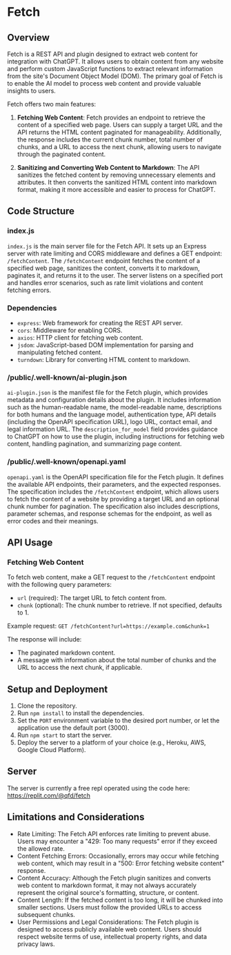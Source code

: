 # Fetch

## Overview

Fetch is a REST API and plugin designed to extract web content for integration with ChatGPT. It allows users to obtain content from any website and perform custom JavaScript functions to extract relevant information from the site's Document Object Model (DOM). The primary goal of Fetch is to enable the AI model to process web content and provide valuable insights to users.

Fetch offers two main features:

1. **Fetching Web Content**: Fetch provides an endpoint to retrieve the content of a specified web page. Users can supply a target URL and the API returns the HTML content paginated for manageability. Additionally, the response includes the current chunk number, total number of chunks, and a URL to access the next chunk, allowing users to navigate through the paginated content.

2. **Sanitizing and Converting Web Content to Markdown**: The API sanitizes the fetched content by removing unnecessary elements and attributes. It then converts the sanitized HTML content into markdown format, making it more accessible and easier to process for ChatGPT.

## Code Structure

### index.js

`index.js` is the main server file for the Fetch API. It sets up an Express server with rate limiting and CORS middleware and defines a GET endpoint: `/fetchContent`. The `/fetchContent` endpoint fetches the content of a specified web page, sanitizes the content, converts it to markdown, paginates it, and returns it to the user. The server listens on a specified port and handles error scenarios, such as rate limit violations and content fetching errors.

### Dependencies

- `express`: Web framework for creating the REST API server.
- `cors`: Middleware for enabling CORS.
- `axios`: HTTP client for fetching web content.
- `jsdom`: JavaScript-based DOM implementation for parsing and manipulating fetched content.
- `turndown`: Library for converting HTML content to markdown.

### /public/.well-known/ai-plugin.json

`ai-plugin.json` is the manifest file for the Fetch plugin, which provides metadata and configuration details about the plugin. It includes information such as the human-readable name, the model-readable name, descriptions for both humans and the language model, authentication type, API details (including the OpenAPI specification URL), logo URL, contact email, and legal information URL. The `description_for_model` field provides guidance to ChatGPT on how to use the plugin, including instructions for fetching web content, handling pagination, and summarizing page content.

### /public/.well-known/openapi.yaml

`openapi.yaml` is the OpenAPI specification file for the Fetch plugin. It defines the available API endpoints, their parameters, and the expected responses. The specification includes the `/fetchContent` endpoint, which allows users to fetch the content of a website by providing a target URL and an optional chunk number for pagination. The specification also includes descriptions, parameter schemas, and response schemas for the endpoint, as well as error codes and their meanings.

## API Usage

### Fetching Web Content

To fetch web content, make a GET request to the `/fetchContent` endpoint with the following query parameters:

- `url` (required): The target URL to fetch content from.
- `chunk` (optional): The chunk number to retrieve. If not specified, defaults to 1.

Example request: `GET /fetchContent?url=https://example.com&chunk=1`


The response will include:

- The paginated markdown content.
- A message with information about the total number of chunks and the URL to access the next chunk, if applicable.

## Setup and Deployment

1. Clone the repository.
2. Run `npm install` to install the dependencies.
3. Set the `PORT` environment variable to the desired port number, or let the application use the default port (3000).
4. Run `npm start` to start the server.
5. Deploy the server to a platform of your choice (e.g., Heroku, AWS, Google Cloud Platform).

## Server

The server is currently a free repl operated using the code here: https://replit.com/@qfd/fetch

## Limitations and Considerations

- Rate Limiting: The Fetch API enforces rate limiting to prevent abuse. Users may encounter a "429: Too many requests" error if they exceed the allowed rate.
- Content Fetching Errors: Occasionally, errors may occur while fetching web content, which may result in a "500: Error fetching website content" response.
- Content Accuracy: Although the Fetch plugin sanitizes and converts web content to markdown format, it may not always accurately represent the original source's formatting, structure, or content.
- Content Length: If the fetched content is too long, it will be chunked into smaller sections. Users must follow the provided URLs to access subsequent chunks.
- User Permissions and Legal Considerations: The Fetch plugin is designed to access publicly available web content. Users should respect website terms of use, intellectual property rights, and data privacy laws.
